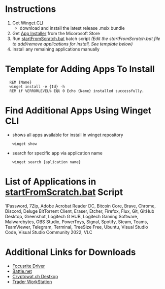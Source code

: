 # Instructions
1. Get [Winget CLI](https://github.com/microsoft/winget-cli/releases) 
   - download and install the latest release .msix bundle
2. Get [App Installer](https://www.microsoft.com/store/productId/9NBLGGH5R558) from the Micorosoft Store
3. Run [startFromScratch.bat](./startFromScratch.bat) batch script _(Edit the startFromScratch.bat file to add/remove applications for install, See template below)_
4. Install any remaining applications manually

# Template for Adding Apps To Install
         
      REM {Name}          
      winget install -e {Id} -h
      REM if %ERRORLEVEL% EQU 0 Echo {Name} installed successfully.
# Find Additional Apps Using Winget CLI
- shows all apps available for install in winget repository

      winget show
- search for specific app via application name
  
      winget search {aplication name}
# List of Applications in [startFromScratch.bat](./startFromScratch.bat) Script
1Password,
7Zip,
Adobe Acrobat Reader DC,
Bitcoin Core,
Brave,
Chrome,
Discord,
Deluge BitTorrent Client,
Eraser,
Etcher,
Firefox,
Flux,
Git,
GitHub Desktop,
Greenshot,
Logitech G HUB,
Logitech Gaming Software,
Malwarebytes,
OBS Studio,
PowerToys,
Signal,
Spotify,
Steam,
Teams,
TeamViewer,
Telegram,
Terminal,
TreeSize Free,
Ubuntu,
Visual Studio Code,
Visual Studio Community 2022,
VLC

# Additional Links for Downloads
- [Focusrite Driver](https://downloads.focusrite.com/focusrite/scarlett-2nd-gen/scarlett-2i2-2nd-gen)
- [Battle.net](https://www.blizzard.com/en-us/download/confirmation?product=bnetdesk)
- [Cryptowat.ch Destkop](https://cryptowat.ch/apps/desktop)
- [Trader WorkStation](https://www.interactivebrokers.com/en/index.php?f=14099#tws-software)
